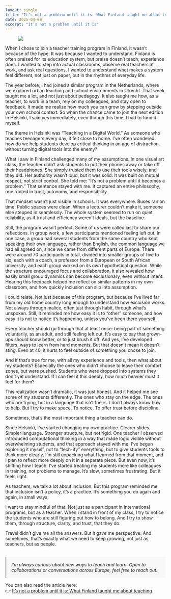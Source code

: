 ```yaml
---
layout: single
title: "It’s not a problem until it is: What Finland taught me about teaching"
date: 2025-04-08
excerpt: "It’s not a problem until it is"
---
```


<figure>
  <img src="/assets/images/1_BAAFPrgf-XE6uIrJJ0wfyQ.webp" />
</figure>   

When I chose to join a teacher training program in Finland, it wasn’t because of the hype. It was because I wanted to understand. Finland is often praised for its education system, but praise doesn’t teach; experience does. I wanted to step into actual classrooms, observe real teachers at work, and ask real questions. I wanted to understand what makes a system feel different, not just on paper, but in the rhythms of everyday life.

The year before, I had joined a similar program in the Netherlands, where we explored urban teaching and school environments in Utrecht. That week taught me a lot, and not just about pedagogy. It also taught me how, as a teacher, to work in a team, rely on my colleagues, and stay open to feedback. It made me realize how much you can grow by stepping outside your own school context. So when the chance came to join the next edition in Helsinki, I said yes immediately, even though this time, I had to fund it myself.

The theme in Helsinki was “Teaching in a Digital World.” As someone who teaches teenagers every day, it felt close to home. I’ve often wondered: how do we help students develop critical thinking in an age of distraction, without turning digital tools into the enemy?

What I saw in Finland challenged many of my assumptions. In one visual art class, the teacher didn’t ask students to put their phones away or take off their headphones. She simply trusted them to use their tools wisely, and they did. Her authority wasn’t loud, but it was solid. It was built on mutual respect, not strict control. She told me: “It’s not a problem until it becomes a problem.” That sentence stayed with me. It captured an entire philosophy, one rooted in trust, autonomy, and responsibility.

That mindset wasn’t just visible in schools. It was everywhere. Buses ran on time. Public spaces were clean. When a lecturer couldn’t make it, someone else stepped in seamlessly. The whole system seemed to run on quiet reliability, as if trust and efficiency weren’t ideals, but the baseline.

Still, the program wasn’t perfect. Some of us were called last to share our reflections. In group work, a few participants mentioned feeling left out. In one case, a group had several students from the same country who kept speaking their own language, rather than English, the common language we had all agreed on, since we came from different parts of Europe. There were around 70 participants in total, divided into smaller groups of five to six, each with a coach, a professor from a European or South African university, and each group worked on its own hypothetical question. While the structure encouraged focus and collaboration, it also revealed how easily small group dynamics can become exclusionary, even without intent. Hearing this feedback helped me reflect on similar patterns in my own classroom, and how quickly inclusion can slip into assumption.

I could relate. Not just because of this program, but because I’ve lived far from my old home country long enough to understand how exclusion works. Not always through malice, often just through habit, through what’s unspoken. Still, it reminded me how easy it is to “other” someone, and how easy it is not to notice it’s happening, unless you’ve been there yourself.

Every teacher should go through that at least once: being part of something voluntarily, as an adult, and still feeling left out. It’s easy to say that grown-ups should know better, or to just brush it off. And yes, I’ve developed filters, ways to learn from hard moments. But that doesn’t mean it doesn’t sting. Even at 40, it hurts to feel outside of something you chose to join.

And if that’s true for me, with all my experience and tools, then what about my students? Especially the ones who didn’t choose to leave their comfort zones, but were pushed. Students who were dropped into systems they don’t yet understand. If I can feel it this deeply, how much heavier must it feel for them?

This realization wasn’t dramatic, it was just honest. And it helped me see some of my students differently. The ones who stay on the edge. The ones who are trying, but in a language that isn’t theirs. I don’t always know how to help. But I try to make space. To notice. To offer trust before discipline.

Sometimes, that’s the most important thing a teacher can do.

Since Helsinki, I’ve started changing my own practice. Clearer slides. Simpler language. Stronger structure, but not rigid. One teacher I observed introduced computational thinking in a way that made logic visible without overwhelming students, and that approach stayed with me. I’ve begun exploring it myself, not to “tech-ify” everything, but to give students tools to think more clearly. I’m still unpacking what I learned from that moment, and I plan to reflect more deeply on it in a separate piece. But even now, it’s shifting how I teach. I’ve started treating my students more like colleagues in training, not problems to manage. It’s slow, sometimes frustrating. But it feels right.

As teachers, we talk a lot about inclusion. But this program reminded me that inclusion isn’t a policy, it’s a practice. It’s something you do again and again, in small ways.

I want to stay mindful of that. Not just as a participant in international programs, but as a teacher. When I stand in front of my class, I try to notice the students who are still figuring out how to belong. And I try to show them, through structure, clarity, and trust, that they do.

Travel didn’t give me all the answers. But it gave me perspective. And sometimes, that’s exactly what we need to keep growing, not just as teachers, but as people.

<div style="padding: 1rem; margin-top: 2rem; background: #f8f8f8; border-left: 3px solid #aaa; font-style: italic;">
  I’m always curious about new ways to teach and learn. Open to collaborations or conversations across Europe, feel free to reach out.

</div>

You can also read the article here:  
👉 [It’s not a problem until it is: What Finland taught me about teaching](https://medium.com/@nikkie.badsar/its-not-a-problem-until-it-is-what-finland-taught-me-about-teaching-9464dd5ad42f)
